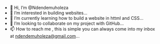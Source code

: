 - 👋 Hi, I’m @Ndendemuholeza
- 👀 I’m interested in building websites...
- 🌱 I’m currently learning how to build a website in httml and CSS...
- 💞️ I’m looking to collaborate on my project with GitHub...
- 📫 How to reach me , this is simple you can always come into my inbox at ndendemuholeza@gmail.com...

<!---
Ndendemuholeza/Ndendemuholeza is a ✨ special ✨ repository because its `README.md` (this file) appears on your GitHub profile.
You can click the Preview link to take a look at your changes.
--->
